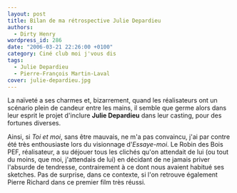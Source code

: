 ```yaml
---
layout: post
title: Bilan de ma rétrospective Julie Depardieu
authors:
  - Dirty Henry
wordpress_id: 286
date: "2006-03-21 22:26:00 +0100"
category: Ciné club moi j'vous dis
tags:
  - Julie Depardieu
  - Pierre-François Martin-Laval
cover: julie-depardieu.jpg
---
```


La naïveté a ses charmes et, bizarrement, quand les réalisateurs ont un scénario
plein de candeur entre les mains, il semble que germe alors dans leur esprit le
projet d'inclure **Julie Depardieu** dans leur casting, pour des fortunes
diverses.

Ainsi, si _Toi et moi_, sans être mauvais, ne m'a pas convaincu, j'ai par contre
été très enthousiaste lors du visionnage d'_Essaye-moi_. Le Robin des Bois PEF,
réalisateur, a su déjouer tous les clichés qu'on attendait de lui (ou tout du
moins, que moi, j'attendais de lui) en décidant de ne jamais priver l'absurde de
tendresse, contrairement à ce dont nous avaient habitué ses sketches. Pas de
surprise, dans ce contexte, si l'on retrouve également Pierre Richard dans ce
premier film très réussi.
